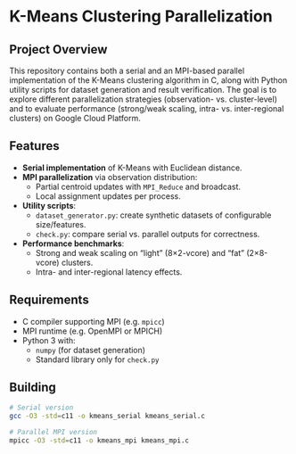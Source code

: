 # K-Means Clustering Parallelization

## Project Overview
This repository contains both a serial and an MPI-based parallel implementation of the K-Means clustering algorithm in C, along with Python utility scripts for dataset generation and result verification. The goal is to explore different parallelization strategies (observation- vs. cluster-level) and to evaluate performance (strong/weak scaling, intra- vs. inter-regional clusters) on Google Cloud Platform.

## Features
- **Serial implementation** of K-Means with Euclidean distance.
- **MPI parallelization** via observation distribution:
  - Partial centroid updates with `MPI_Reduce` and broadcast.
  - Local assignment updates per process.
- **Utility scripts**:
  - `dataset_generator.py`: create synthetic datasets of configurable size/features.
  - `check.py`: compare serial vs. parallel outputs for correctness.
- **Performance benchmarks**:
  - Strong and weak scaling on “light” (8×2-vcore) and “fat” (2×8-vcore) clusters.
  - Intra- and inter-regional latency effects.

## Requirements
- C compiler supporting MPI (e.g. `mpicc`)
- MPI runtime (e.g. OpenMPI or MPICH)
- Python 3 with:  
  - `numpy` (for dataset generation)  
  - Standard library only for `check.py`

## Building
```bash
# Serial version
gcc -O3 -std=c11 -o kmeans_serial kmeans_serial.c

# Parallel MPI version
mpicc -O3 -std=c11 -o kmeans_mpi kmeans_mpi.c
